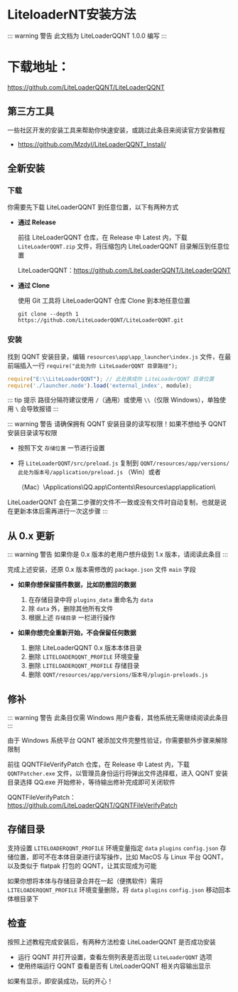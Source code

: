 # LiteloaderNT安装方法

::: warning 警告
此文档为 LiteLoaderQQNT 1.0.0 编写
:::

# 下载地址：

https://github.com/LiteLoaderQQNT/LiteLoaderQQNT

## 第三方工具

一些社区开发的安装工具来帮助你快速安装，或跳过此条目来阅读官方安装教程

- https://github.com/Mzdyl/LiteLoaderQQNT_Install/



## 全新安装

### 下载

你需要先下载 LiteLoaderQQNT 到任意位置，以下有两种方式

- **通过 Release**

  前往 LiteLoaderQQNT 仓库，在 Release 中 Latest 内，下载 `LiteLoaderQQNT.zip` 文件，将压缩包内 LiteLoaderQQNT 目录解压到任意位置

  LiteLoaderQQNT：https://github.com/LiteLoaderQQNT/LiteLoaderQQNT

- **通过 Clone**

  使用 Git 工具将 LiteLoaderQQNT 仓库 Clone 到本地任意位置

  ``` shell
  git clone --depth 1 https://github.com/LiteLoaderQQNT/LiteLoaderQQNT.git
  ```



### 安装

找到 QQNT 安装目录，编辑 `resources\app\app_launcher\index.js` 文件，在最前端插入一行 `require("此处为你 LiteLoaderQQNT 目录路径");`

``` javascript
require("E:\\LiteLoaderQQNT"); // 此处换成你 LiteLoaderQQNT 目录位置
require('./launcher.node').load('external_index', module);
```

::: tip 提示
路径分隔符建议使用 `/`（通用）或使用 `\\`（仅限 Windows），单独使用 `\` 会导致报错
:::

::: warning 警告
请确保拥有 QQNT 安装目录的读写权限！如果不想给予 QQNT 安装目录读写权限

- 按照下文 `存储位置` 一节进行设置

- 将 `LiteLoaderQQNT/src/preload.js` 复制到 `QQNT/resources/app/versions/此处为版本号/application/preload.js` （Win）或者

  （Mac）\Applications\QQ.app\Contents\Resources\app\application\

LiteLoaderQQNT 会在第二步骤的文件不一致或没有文件时自动复制，也就是说在更新本体后需再进行一次这步骤
:::



## 从 0.x 更新

::: warning 警告
如果你是 0.x 版本的老用户想升级到 1.x 版本，请阅读此条目
:::

完成上述安装，还原 0.x 版本需修改的 `package.json` 文件 `main` 字段

- **如果你想保留插件数据，比如防撤回的数据**

  1. 在存储目录中将 `plugins_data` 重命名为 `data`
  2. 除 `data` 外，删除其他所有文件
  3. 根据上述 `存储目录` 一栏进行操作

- **如果你想完全重新开始，不会保留任何数据**

  1. 删除 LiteLoaderQQNT 0.x 版本本体目录
  2. 删除 `LITELOADERQQNT_PROFILE` 环境变量
  3. 删除 `LITELOADERQQNT_PROFILE` 存储目录
  4. 删除 `QQNT/resources/app/versions/版本号/plugin-preloads.js`



## 修补

::: warning 警告
此条目仅需 Windows 用户查看，其他系统无需继续阅读此条目
:::

由于 Windows 系统平台 QQNT 被添加文件完整性验证，你需要额外步骤来解除限制

前往 QQNTFileVerifyPatch 仓库，在 Release 中 Latest 内，下载 `QQNTPatcher.exe` 文件，以管理员身份运行将弹出文件选择框，进入 QQNT 安装目录选择 QQ.exe 开始修补，等待输出修补完成即可关闭软件

QQNTFileVerifyPatch：https://github.com/LiteLoaderQQNT/QQNTFileVerifyPatch



## 存储目录

支持设置 `LITELOADERQQNT_PROFILE` 环境变量指定 `data` `plugins` `config.json` 存储位置，即可不在本体目录进行读写操作，比如 MacOS 与 Linux 平台 QQNT，以及类似于 flatpak 打包的 QQNT，让其实现成为可能

如果你想将本体与存储目录合并在一起（便携软件）需将 `LITELOADERQQNT_PROFILE` 环境变量删除，将 `data` `plugins` `config.json` 移动回本体根目录下



## 检查

按照上述教程完成安装后，有两种方法检查 LiteLoaderQQNT 是否成功安装

- 运行 QQNT 并打开设置，查看左侧列表是否出现 `LiteLoaderQQNT` 选项
- 使用终端运行 QQNT 查看是否有 LiteLoaderQQNT 相关内容输出显示

如果有显示，即安装成功，玩的开心！
